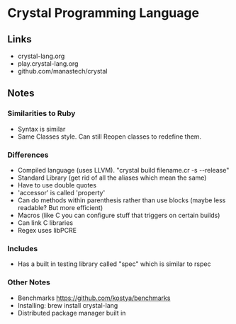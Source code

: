 # Crystal Programming Language
## Links
* crystal-lang.org
* play.crystal-lang.org
* github.com/manastech/crystal

## Notes
### Similarities to Ruby
* Syntax is similar
* Same Classes style. Can still Reopen classes to redefine them.

### Differences
* Compiled language (uses LLVM). "crystal build filename.cr -s --release"
* Standard Library (get rid of all the aliases which mean the same)
* Have to use double quotes
* 'accessor' is called 'property'
* Can do methods within parenthesis rather than use blocks (maybe less readable? But more efficient)
* Macros (like C you can configure stuff that triggers on certain builds)
* Can link C libraries
* Regex uses libPCRE

### Includes
* Has a built in testing library called "spec" which is similar to rspec

### Other Notes
* Benchmarks https://github.com/kostya/benchmarks
* Installing: brew install crystal-lang
* Distributed package manager built in

